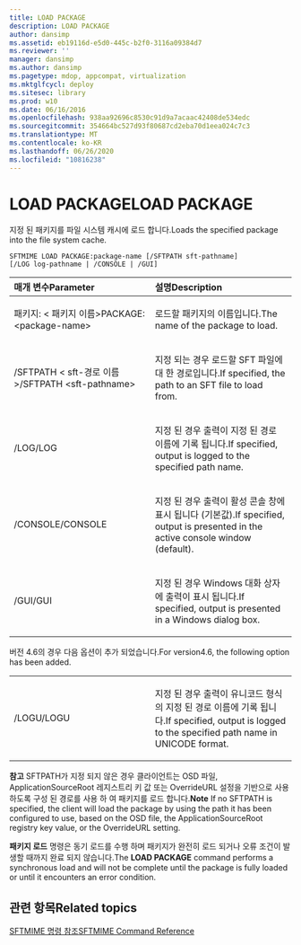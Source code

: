```yaml
---
title: LOAD PACKAGE
description: LOAD PACKAGE
author: dansimp
ms.assetid: eb19116d-e5d0-445c-b2f0-3116a09384d7
ms.reviewer: ''
manager: dansimp
ms.author: dansimp
ms.pagetype: mdop, appcompat, virtualization
ms.mktglfcycl: deploy
ms.sitesec: library
ms.prod: w10
ms.date: 06/16/2016
ms.openlocfilehash: 938aa92696c8530c91d9a7acaac42408de534edc
ms.sourcegitcommit: 354664bc527d93f80687cd2eba70d1eea024c7c3
ms.translationtype: MT
ms.contentlocale: ko-KR
ms.lasthandoff: 06/26/2020
ms.locfileid: "10816238"
---
```

# <span data-ttu-id="444ac-103">LOAD PACKAGE</span><span class="sxs-lookup"><span data-stu-id="444ac-103">LOAD PACKAGE</span></span>


<span data-ttu-id="444ac-104">지정 된 패키지를 파일 시스템 캐시에 로드 합니다.</span><span class="sxs-lookup"><span data-stu-id="444ac-104">Loads the specified package into the file system cache.</span></span>

`SFTMIME LOAD PACKAGE:package-name [/SFTPATH sft-pathname]                 [/LOG log-pathname | /CONSOLE | /GUI]`

<table>
<colgroup>
<col width="50%" />
<col width="50%" />
</colgroup>
<thead>
<tr class="header">
<th align="left"><span data-ttu-id="444ac-105">매개 변수</span><span class="sxs-lookup"><span data-stu-id="444ac-105">Parameter</span></span></th>
<th align="left"><span data-ttu-id="444ac-106">설명</span><span class="sxs-lookup"><span data-stu-id="444ac-106">Description</span></span></th>
</tr>
</thead>
<tbody>
<tr class="odd">
<td align="left"><p><span data-ttu-id="444ac-107">패키지: &lt; 패키지 이름&gt;</span><span class="sxs-lookup"><span data-stu-id="444ac-107">PACKAGE:&lt;package-name&gt;</span></span></p></td>
<td align="left"><p><span data-ttu-id="444ac-108">로드할 패키지의 이름입니다.</span><span class="sxs-lookup"><span data-stu-id="444ac-108">The name of the package to load.</span></span></p></td>
</tr>
<tr class="even">
<td align="left"><p><span data-ttu-id="444ac-109">/SFTPATH &lt; sft-경로 이름&gt;</span><span class="sxs-lookup"><span data-stu-id="444ac-109">/SFTPATH &lt;sft-pathname&gt;</span></span></p></td>
<td align="left"><p><span data-ttu-id="444ac-110">지정 되는 경우 로드할 SFT 파일에 대 한 경로입니다.</span><span class="sxs-lookup"><span data-stu-id="444ac-110">If specified, the path to an SFT file to load from.</span></span></p></td>
</tr>
<tr class="odd">
<td align="left"><p><span data-ttu-id="444ac-111">/LOG</span><span class="sxs-lookup"><span data-stu-id="444ac-111">/LOG</span></span></p></td>
<td align="left"><p><span data-ttu-id="444ac-112">지정 된 경우 출력이 지정 된 경로 이름에 기록 됩니다.</span><span class="sxs-lookup"><span data-stu-id="444ac-112">If specified, output is logged to the specified path name.</span></span></p></td>
</tr>
<tr class="even">
<td align="left"><p><span data-ttu-id="444ac-113">/CONSOLE</span><span class="sxs-lookup"><span data-stu-id="444ac-113">/CONSOLE</span></span></p></td>
<td align="left"><p><span data-ttu-id="444ac-114">지정 된 경우 출력이 활성 콘솔 창에 표시 됩니다 (기본값).</span><span class="sxs-lookup"><span data-stu-id="444ac-114">If specified, output is presented in the active console window (default).</span></span></p></td>
</tr>
<tr class="odd">
<td align="left"><p><span data-ttu-id="444ac-115">/GUI</span><span class="sxs-lookup"><span data-stu-id="444ac-115">/GUI</span></span></p></td>
<td align="left"><p><span data-ttu-id="444ac-116">지정 된 경우 Windows 대화 상자에 출력이 표시 됩니다.</span><span class="sxs-lookup"><span data-stu-id="444ac-116">If specified, output is presented in a Windows dialog box.</span></span></p></td>
</tr>
</tbody>
</table>

 

<span data-ttu-id="444ac-117">버전 4.6의 경우 다음 옵션이 추가 되었습니다.</span><span class="sxs-lookup"><span data-stu-id="444ac-117">For version4.6, the following option has been added.</span></span>

<table>
<colgroup>
<col width="50%" />
<col width="50%" />
</colgroup>
<tbody>
<tr class="odd">
<td align="left"><p><span data-ttu-id="444ac-118">/LOGU</span><span class="sxs-lookup"><span data-stu-id="444ac-118">/LOGU</span></span></p></td>
<td align="left"><p><span data-ttu-id="444ac-119">지정 된 경우 출력이 유니코드 형식의 지정 된 경로 이름에 기록 됩니다.</span><span class="sxs-lookup"><span data-stu-id="444ac-119">If specified, output is logged to the specified path name in UNICODE format.</span></span></p></td>
</tr>
</tbody>
</table>

 

<span data-ttu-id="444ac-120">**참고**  SFTPATH가 지정 되지 않은 경우 클라이언트는 OSD 파일, ApplicationSourceRoot 레지스트리 키 값 또는 OverrideURL 설정을 기반으로 사용 하도록 구성 된 경로를 사용 하 여 패키지를 로드 합니다.</span><span class="sxs-lookup"><span data-stu-id="444ac-120">**Note** If no SFTPATH is specified, the client will load the package by using the path it has been configured to use, based on the OSD file, the ApplicationSourceRoot registry key value, or the OverrideURL setting.</span></span>

<span data-ttu-id="444ac-121">**패키지 로드** 명령은 동기 로드를 수행 하며 패키지가 완전히 로드 되거나 오류 조건이 발생할 때까지 완료 되지 않습니다.</span><span class="sxs-lookup"><span data-stu-id="444ac-121">The **LOAD PACKAGE** command performs a synchronous load and will not be complete until the package is fully loaded or until it encounters an error condition.</span></span>

 

## <span data-ttu-id="444ac-122">관련 항목</span><span class="sxs-lookup"><span data-stu-id="444ac-122">Related topics</span></span>


[<span data-ttu-id="444ac-123">SFTMIME 명령 참조</span><span class="sxs-lookup"><span data-stu-id="444ac-123">SFTMIME Command Reference</span></span>](sftmime--command-reference.md)

 

 





